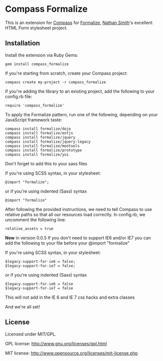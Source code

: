# Compass Formalize

This is an extension for [Compass](http://beta.compass-style.org) for
[Formalize](http://formalize.me),
[Nathan Smith](http://sonspring.com)'s excellent HTML Form stylesheet
project.

## Installation

Install the extension via Ruby Gems:

    gem install compass_formalize


If you're starting from scratch, create your Compass project:

    compass create my-project -r compass_formalize

If you're adding the library to an existing project, add the following to your config.rb file:

    require 'compass_formalize'

To apply the Formalize pattern, run one of the following, depending on
your JavaScript framework taste:

    compass install formalize/dojo
    compass install formalize/extjs
    compass install formalize/jquery
    compass install formalize/jquery-legacy
    compass install formalize/mootools
    compass install formalize/prototype
    compass install formalize/yui

Don't forget to add this to your sass files

 If you're using SCSS syntax, in your stylesheet:

    @import "formalize";

 or if you're using indented (Sass) syntax

    @import "formalize"

After following the provided instructions, we need to tell Compass to use relative paths so that all our resources load correctly. In config.rb, we uncomment the following line:

    relative_assets = true

__New__ in version 0.0.5 
If you don't need to support IE6 and/or IE7 you can add the following to your file before your @import "formalize"

If you're using SCSS syntax, in your stylesheet:

    $legacy-support-for-ie6 = false;
    $legacy-support-for-ie7 = false;

 or if you're using indented (Sass) syntax 

    $legacy-support-for-ie6 = false
    $legacy-support-for-ie7 = false
    
This will not add in the IE 6 and IE 7 css hacks and extra classes
 
And we're all set!


## License


Licensed under MIT/GPL.

GPL license:
http://www.gnu.org/licenses/gpl.html

MIT license:
http://www.opensource.org/licenses/mit-license.php
